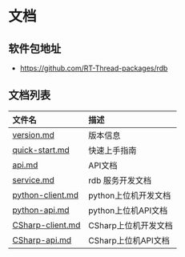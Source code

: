# 文档

## 软件包地址

- https://github.com/RT-Thread-packages/rdb

## 文档列表

|文件名                             |描述|
|:-----                             |:----|
|[version.md](version.md)           |版本信息|
|[quick-start.md](quick-start.md)   |快速上手指南|
|[api.md](api.md)                   |API文档|
|[service.md](service.md)           |rdb 服务开发文档|
|[python-client.md](python-client.md)|python上位机开发文档|
|[python-api.md](python-api.md)     |python上位机API文档|
|[CSharp-client.md](CSharp-client.md)|CSharp上位机开发文档|
|[CSharp-api.md](CSharp-api.md)     |CSharp上位机API文档|